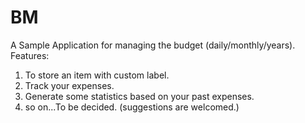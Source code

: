 BM
==

A Sample Application for managing the budget (daily/monthly/years). 
Features:
 1. To store an item with custom label.
 2. Track your expenses.
 3. Generate some statistics based on your past expenses.
 4. so on...To be decided. (suggestions are welcomed.)
